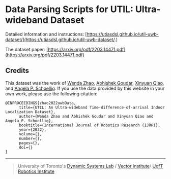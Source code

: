 # Data Parsing Scripts for UTIL: Ultra-wideband Dataset
Detailed information and instructions: [https://utiasdsl.github.io/util-uwb-dataset/](https://utiasdsl.github.io/util-uwb-dataset/.)

The dataset paper:  [https://arxiv.org/pdf/2203.14471.pdf](https://arxiv.org/pdf/2203.14471.pdf)

## Credits
This dataset was the work of [Wenda Zhao](https://williamwenda.github.io/), [Abhishek Goudar](https://www.linkedin.com/in/abhishek-goudar-47b46090/), [Xinyuan Qiao](https://www.linkedin.com/in/xinyuan-sam-qiao-8b15ba17a/), and [Angela P. Schoellig](https://www.dynsyslab.org/prof-angela-schoellig/). If you use the data provided by this website in your own work, please use the following citation:
```
@INPROCEEDINGS{zhao2022uwbData,
      title={UTIL: An Ultra-wideband Time-difference-of-arrival Indoor Localization Dataset}, 
      author={Wenda Zhao and Abhishek Goudar and Xinyuan Qiao and Angela P. Schoellig},
      booktitle={International Journal of Robotics Research (IJRR)},
      year={2022},
      volume={},
      number={},
      pages={},
      doi={}
}
```
-----
> University of Toronto's [Dynamic Systems Lab](https://github.com/utiasDSL) / [Vector Institute](https://github.com/VectorInstitute)/ [UofT Robotics Institute](https://robotics.utoronto.ca/)
